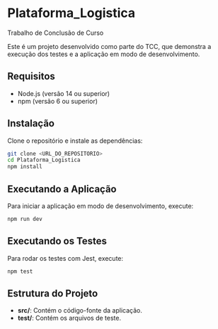 # Plataforma_Logistica
Trabalho de Conclusão de Curso

Este é um projeto desenvolvido como parte do TCC, que demonstra a execução dos testes e a aplicação em modo de desenvolvimento.

## Requisitos

- Node.js (versão 14 ou superior)
- npm (versão 6 ou superior)

## Instalação

Clone o repositório e instale as dependências:

```bash
git clone <URL_DO_REPOSITORIO>
cd Plataforma_Logistica
npm install
```

## Executando a Aplicação

Para iniciar a aplicação em modo de desenvolvimento, execute:

```bash
npm run dev
```

## Executando os Testes

Para rodar os testes com Jest, execute:

```bash
npm test
```

## Estrutura do Projeto

- **src/**: Contém o código-fonte da aplicação.
- **test/**: Contém os arquivos de teste.

